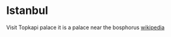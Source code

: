 # Istanbul
Visit Topkapi palace 
it is a palace near the bosphorus 
[wikipedia](https://en.wikipedia.org/wiki/Topkapı_Palace)